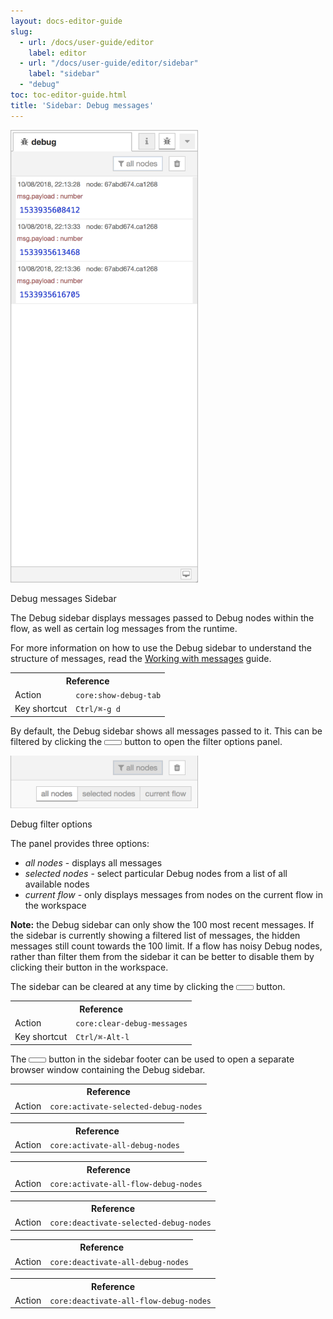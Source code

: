 ```yaml
---
layout: docs-editor-guide
slug:
  - url: /docs/user-guide/editor
    label: editor
  - url: "/docs/user-guide/editor/sidebar"
    label: "sidebar"
  - "debug"
toc: toc-editor-guide.html
title: 'Sidebar: Debug messages'
---
```


<div style="width: 300px" class="figure align-right">
  <img src="../images/editor-sidebar-debug.png" alt="Debug messages Sidebar">
  <p class="caption">Debug messages Sidebar</p>
</div>

The Debug sidebar displays messages passed to Debug nodes within the flow, as well
as certain log messages from the runtime.

For more information on how to use the Debug sidebar to understand the structure
of messages, read the [Working with messages](/docs/user-guide/messages) guide.

<table class="action-ref inline">
 <tr><th colspan="2">Reference</th></tr>
 <tr><td>Action</td><td><code>core:show-debug-tab</code></td></tr>
 <tr><td>Key shortcut</td><td><code>Ctrl/⌘-g d</code></td></tr>
</table>

By default, the Debug sidebar shows all messages passed to it. This can be filtered
by clicking the <i style="font-size: 0.8em; border-radius: 2px; display:inline-block;text-align:center; width: 20px; color: #777; border: 1px solid #777; padding: 3px;" class="fa fa-filter"></i> button to open the filter options panel.

<div style="width: 300px" class="figure">
  <img src="../images/editor-sidebar-debug-filter.png" alt="Debug filter options">
  <p class="caption">Debug filter options</p>
</div>

The panel provides three options:

 - *all nodes* - displays all messages
 - *selected nodes* - select particular Debug nodes from a list of all available nodes
 - *current flow* - only displays messages from nodes on the current flow in the workspace

**Note:** the Debug sidebar can only show the 100 most recent messages. If the sidebar
is currently showing a filtered list of messages, the hidden messages still count towards
the 100 limit. If a flow has noisy Debug nodes, rather than filter them from the sidebar
it can be better to disable them by clicking their button in the workspace.

The sidebar can be cleared at any time by clicking the <i style="font-size: 0.8em; border-radius: 2px; display:inline-block;text-align:center; width: 20px; color: #777; border: 1px solid #777; padding: 3px;" class="fa fa-trash"></i> button.

<table class="action-ref inline">
 <tr><th colspan="2">Reference</th></tr>
 <tr><td>Action</td><td><code>core:clear-debug-messages</code></td></tr>
 <tr><td>Key shortcut</td><td><code>Ctrl/⌘-Alt-l</code></td></tr>
</table>


The <i style="font-size: 0.8em; border-radius: 2px; display:inline-block;text-align:center; width: 20px; color: #777; border: 1px solid #777; padding: 3px;" class="fa fa-desktop"></i> button
in the sidebar footer can be used to open a separate browser window containing the Debug sidebar.





<table class="action-ref inline">
 <tr><th colspan="2">Reference</th></tr>
 <tr><td>Action</td><td><code>core:activate-selected-debug-nodes</code></td></tr>
</table>
<table class="action-ref inline">
 <tr><th colspan="2">Reference</th></tr>
 <tr><td>Action</td><td><code>core:activate-all-debug-nodes</code></td></tr>
</table>
<table class="action-ref inline">
 <tr><th colspan="2">Reference</th></tr>
 <tr><td>Action</td><td><code>core:activate-all-flow-debug-nodes</code></td></tr>
</table>
<table class="action-ref inline">
 <tr><th colspan="2">Reference</th></tr>
 <tr><td>Action</td><td><code>core:deactivate-selected-debug-nodes</code></td></tr>
</table>
<table class="action-ref inline">
 <tr><th colspan="2">Reference</th></tr>
 <tr><td>Action</td><td><code>core:deactivate-all-debug-nodes</code></td></tr>
</table>
<table class="action-ref inline">
 <tr><th colspan="2">Reference</th></tr>
 <tr><td>Action</td><td><code>core:deactivate-all-flow-debug-nodes</code></td></tr>
</table>